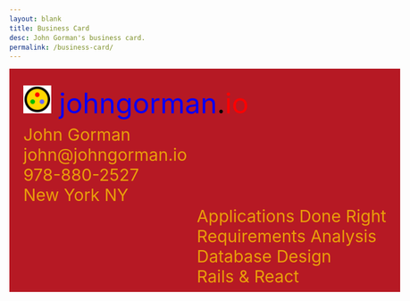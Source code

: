 ```yaml
---
layout: blank
title: Business Card
desc: John Gorman's business card.
permalink: /business-card/
---
```


<style>

#particles-js
{
  background-color: #b61924;
  width: 700px;
  height: 400px;
  position: relative;
}

#logo-jgio
{
  position: absolute;
  top: 30px;
  left: 25px;
  font-size: 50px;
}

#logo
{
  height: 50px;
  width: 50px;
}

#contact
{
  position: absolute;
  top: 100px;
  left: 25px;
  font-size: 30px;
  color: #ffd700;
  opacity: 0.7;
}

#skills
{
  position: absolute;
  bottom: 10px;
  right: 25px;
  font-size: 30px;
  color: #ffd700;
  opacity: 0.7;
}

</style>

<div id="particles-js">

  <div id="logo-jgio">
    <img id="logo" src="/images/jg-logo.svg"/>
    <span style="color:blue">johngorman</span
    ><span style="color:black">.</span
    ><span style="color:red">io</span>
  </div>

  <div id="contact">
    John Gorman<br/>
    john@johngorman.io<br/>
    978-880-2527<br/>
    New York NY
  </div>

  <div id="skills">
    Applications Done Right<br/>
    Requirements Analysis<br/>
    Database Design<br/>
    Rails & React
  </div>

  <script src="https://cdn.jsdelivr.net/npm/particles.js@2.0.0/particles.min.js" crossorigin="anonymous"></script>
  <script>particlesJS.load('particles-js', '/assets/particles.json');</script>

</div>

